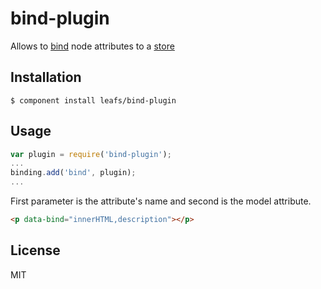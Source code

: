 # bind-plugin

  Allows to [bind](https://github.com/bredele/data-binding) node attributes to a [store](https://github.com/bredele/store)

## Installation

    $ component install leafs/bind-plugin

## Usage


```js
var plugin = require('bind-plugin');
...
binding.add('bind', plugin);
...
```

First parameter is the attribute's name and second is the model attribute.

```html
<p data-bind="innerHTML,description"></p>
```

   

## License

  MIT
